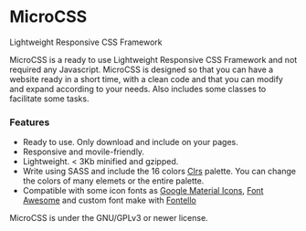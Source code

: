 # MicroCSS

Lightweight Responsive CSS Framework

MicroCSS is a ready to use Lightweight Responsive CSS Framework and not required any Javascript. MicroCSS is designed so that you can have a website ready in a short time, with a clean code and that you can modify and expand according to your needs. Also includes some classes to facilitate some tasks.

### Features

* Ready to use. Only download and include on your pages.</li>
* Responsive and movile-friendly.</li>
* Lightweight. < 3Kb minified and gzipped.</li>
* Write using SASS and include the 16 colors <a href="http://clrs.cc/" target="_blank">Clrs</a> palette. You can change the colors of many elemets or the entire palette.</li>
* Compatible with some icon fonts as [Google Material Icons](https://material.io/tools/icons/?style=baseline), [Font Awesome](https://fontawesome.com) and custom font make with [Fontello](https://fontello.com/)

MicroCSS is under the GNU/GPLv3 or newer license.
